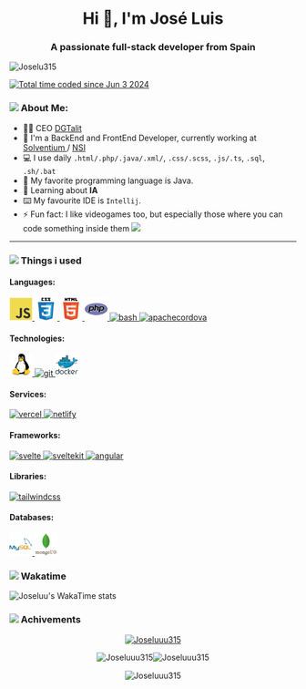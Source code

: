 <h1 align="center">Hi 👋, I'm José Luis</h1>
<h3 align="center">A passionate full-stack developer from Spain</h3>

<p align="left"> <img src="https://komarev.com/ghpvc/?username=Joseluuu315&label=Profile%20views&color=0e75b6&style=flat" alt="Joselu315" /> </p>

<a align="left" href="https://wakatime.com/@b0a5de9a-56ed-4348-8790-cc98ac53626f"><img src="https://wakatime.com/badge/user/b0a5de9a-56ed-4348-8790-cc98ac53626f.svg" alt="Total time coded since Jun 3 2024" /></a>

 ### <img src="https://github.com/TheDudeThatCode/TheDudeThatCode/blob/master/Assets/Developer.gif" width="45px"> About Me:
- 👩‍🏫 CEO <a href="https://dgtalit.com/"> DGTalit </a>
- 🏦 I'm a BackEnd and FrontEnd Developer, currently working at <a href="https://www.solventium.es"> Solventium </a> / <a href="https://nosolounaidea.es/"> NSI </a> 
- 💻 I use daily ``.html/.php/.java/.xml/``, ``.css/.scss``, ``.js/.ts``, ``.sql``, ``.sh/.bat``
- 💖 My favorite programming language is Java.
- 🧐 Learning about **IA**
- ⌨️ My favourite IDE is ``Intellij``.
- ⚡ Fun fact: I like videogames too, but especially those where you can code something inside them
      <img src="https://media.giphy.com/media/WUlplcMpOCEmTGBtBW/giphy.gif" width="30">

<hr>

### <img src="https://cdn-icons-png.flaticon.com/512/3161/3161027.png" width="45px"> Things i used
<h4 align="left">Languages:</h4>
<p align="left">
      <a href="https://www.javascript.com/"  target="_blank"> 
            <img src="https://raw.githubusercontent.com/devicons/devicon/master/icons/javascript/javascript-original.svg" alt="javascript" width="40" height="40"/>
      </a>
      <a href="https://www.w3schools.com/css/" target="_blank"> 
            <img src="https://raw.githubusercontent.com/devicons/devicon/master/icons/css3/css3-original-wordmark.svg" alt="css3" width="40" height="40"/>
      </a>
      <a href="https://www.w3.org/html/" target="_blank"> <img src="https://raw.githubusercontent.com/devicons/devicon/master/icons/html5/html5-original-wordmark.svg" alt="html5" width="40" height="40"/> </a>
      <a href="https://www.php.net" target="_blank"> <img src="https://raw.githubusercontent.com/devicons/devicon/master/icons/php/php-original.svg" alt="php" width="40" height="40"/> </a>
      <a href="https://www.gnu.org/software/bash/" target="_blank"> <img src="https://www.vectorlogo.zone/logos/gnu_bash/gnu_bash-icon.svg" alt="bash" width="40" height="40"/> </a>
      <a href="https://cordova.apache.org/" target="_blank"> <img src="https://www.vectorlogo.zone/logos/apache_cordova/apache_cordova-icon.svg" alt="apachecordova" width="40" height="40"/> </a>
</p>

<h4 align="left">Technologies:</h4>
<p align="left">
      <a href="https://www.linux.org/" target="_blank"> <img src="https://raw.githubusercontent.com/devicons/devicon/master/icons/linux/linux-original.svg" alt="linux" width="40" height="40"/> </a> 
      <a href="https://git-scm.com/" target="_blank"> <img src="https://www.vectorlogo.zone/logos/git-scm/git-scm-icon.svg" alt="git" width="40" height="40"/> </a> 
      <a href="https://www.docker.com/" target="_blank"> <img src="https://raw.githubusercontent.com/devicons/devicon/master/icons/docker/docker-original-wordmark.svg" alt="docker" width="40" height="40"/> </a>
</p>

<h4 align="left">Services:</h4>
<p align="left">
      <a href="https://vercel.com/" target="_blank" title="Vercel"> <img src="https://www.iconbolt.com/preview/facebook/ionicons-regular/logo-vercel.svg" alt="vercel" width="40" height="40"/> </a>
      <a href="https://www.netlify.com/" target="_blank" title="Vercel"> <img src="https://www.netlify.com/icon.svg" alt="netlify" width="40" height="40"/> </a>
</p>

<h4 align="left">Frameworks:</h4>
<p align="left">
      <a href="https://svelte.dev/" target="_blank" title="Svelte"> <img src="https://upload.wikimedia.org/wikipedia/commons/6/6e/Svelte_logo_by_gengns.svg" alt="svelte" width="40" height="40"/> </a>
      <a href="https://kit.svelte.dev/" target="_blank" title="Sveltekit"> <img src="https://upload.wikimedia.org/wikipedia/commons/6/6e/Svelte_logo_by_gengns.svg" alt="sveltekit" width="40" height="40"/> </a>
      <a href="https://angular.io" target="_blank"> <img src="https://www.vectorlogo.zone/logos/angular/angular-icon.svg" alt="angular" width="40" height="40"/> </a> 
</p>

<h4 align="left">Libraries:</h4>
<p align="left">
      <a href="https://tailwindcss.com/" target="_blank"> <img src="https://www.vectorlogo.zone/logos/tailwindcss/tailwindcss-icon.svg" alt="tailwindcss" width="40" height="40"/> </a>
</p>

<h4 align="left">Databases:</h4>
<p align="left">
      <a href="https://www.mysql.com/" target="_blank"> <img src="https://raw.githubusercontent.com/devicons/devicon/master/icons/mysql/mysql-original-wordmark.svg" alt="mysql" width="40" height="40"/> </a> 
      <a href="https://www.mongodb.com/" target="_blank"> <img src="https://raw.githubusercontent.com/devicons/devicon/master/icons/mongodb/mongodb-original-wordmark.svg" alt="mongodb" width="40" height="40"/> </a> 
</p> 

### <img src="https://cdn3.emoji.gg/emojis/5619_caxinha_trophy.png" width="45px"> Wakatime
![Joseluu's WakaTime stats](https://github-readme-stats.vercel.app/api/wakatime?username=Joseluu_315)


 
### <img src="https://cdn3.emoji.gg/emojis/5619_caxinha_trophy.png" width="45px"> Achivements
<p align="center"><a href="https://github.com/ryo-ma/github-profile-trophy"><img src="https://github-profile-trophy.vercel.app/?username=Joselu315" alt="Joseluuu315" /></a> </p>
<p align="center"><img src="https://github-readme-stats.vercel.app/api/top-langs?username=Joselu315&show_icons=true&locale=en&layout=compact" alt="Joseluuu315" /><img src="https://github-readme-stats.vercel.app/api?username=Joselu315&show_icons=true&locale=en" alt="Joseluuu315" /></p>

<p align="center"><img align="center" src="https://github-readme-streak-stats.herokuapp.com/?user=Joseluuu315&" alt="Joseluuu315" /></p>

<!--START_SECTION:waka-->
<!--END_SECTION:waka-->
